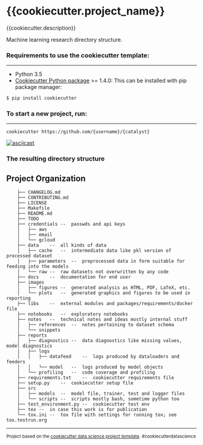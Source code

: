 {{cookiecutter.project_name}}
==============================

{{cookiecutter.description}}

Machine learning research directory structure.

### Requirements to use the cookiecutter template:
-----------
 - Python 3.5
 - [Cookiecutter Python package](http://cookiecutter.readthedocs.org/en/latest/installation.html) >= 1.4.0: This can be installed with pip package manager:

``` bash
$ pip install cookiecutter
```


### To start a new project, run:
------------

    cookiecutter https://github.com/{username}/{catalyst}


[![asciicast](https://asciinema.org/a/244658.svg)](https://asciinema.org/a/244658)


### The resulting directory structure

Project Organization
------------

```
    ├── CHANGELOG.md
    ├── CONTRIBUTING.md
    ├── LICENSE
    ├── Makefile
    ├── README.md
    ├── TODO
    ├── credentials --  passwds and api keys
    │   ├── aws
    │   ├── email
    │   └── gcloud
    ├── data    --  all kinds of data
    │   ├── cache   --  intermediate data like pkl version of processed dataset
    │   ├── parameters  --  preprocessed data in form suitable for feeding into the models
    │   └── raw --  raw datasets not overwritten by any code
    ├── docs    --  documentation for end user
    ├── images
    │   ├── figures --  generated analysis as HTML, PDF, LaTeX, etc.
    │   └── plots   --  generated graphics and figures to be used in reporting
    ├── libs    --  external modules and packages/requirements/docker file
    ├── notebooks   --  exploratory notebooks
    ├── notes   --  technical notes and ideas mostly internal stuff
    │   ├── references  --  notes pertaining to dataset schema
    │   └── snippets
    ├── reports
    │   ├── diagnostics --  data diagnostics like missing values, model diagnostics
    │   ├── logs
    │   │   ├── datafeed    --  logs produced by dataloaders and feeders
    │   │   └── model   --  logs produced by model objects
    │   └── profiling   --  code coverage and profiling
    ├── requirements.txt    --  cookiecutter requirements file
    ├── setup.py    --  cookiecutter setup file
    ├── src
    │   ├── models  --  model file, trainer, test and logger files
    │   └── scripts --  scripts mostly bash, sometime python too
    ├── test_environment.py --  cookiecutter test env
    ├── tex --  in case this work is for publication
    └── tox.ini --  tox file with settings for running tox; see tox.testrun.org
```

--------

<p><small>Project based on the <a target="_blank" href="https://drivendata.github.io/cookiecutter-data-science/">cookiecutter data science project template</a>. #cookiecutterdatascience</small></p>
